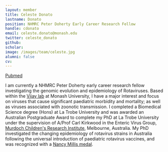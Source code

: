 ```yaml
---
layout: member
title: Celeste Donato
lastname: Donato
position: NHMRC Peter Doherty Early Career Research Fellow
handle: cdonato
email: celeste.donato@monash.edu
twitter: celeste_donato
github:
scholar:
image: /images/team/celeste.jpg
alumni: false
cv:
---
```


[Pubmed](http://www.ncbi.nlm.nih.gov/pubmed/?term=Donato+Celeste%5Bau%5D)

I am currently a NHMRC Peter Doherty early career research fellow investigating the genomic evolution and epidemiology of Rotaviruses. Based within the [Vijay lab](http://www.vjlab.io/) at Monash University, I have a major interest and focus on viruses that cause significant paediatric morbidity and mortality; as well as viruses associated with zoonotic transmission. I completed a Biomedical Science degree (Hons) at La Trobe University and was awarded an Australian Postgraduate Award to complete my PhD at La Trobe University under the supervision of A/Prof Carl Kirkwood in the Enteric Virus Group, [Murdoch Children's Research Institute](https://www.mcri.edu.au/), Melbourne, Australia. My PhD investigated the changing epidemiology of rotavirus strains in Australia following the universal introduction of paediatric rotavirus vaccines, and was recognized with a [Nancy Millis medal](https://www.latrobe.edu.au/researchers/grs/hdr/thesis-submission/nancy-millis-award).
